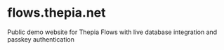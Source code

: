 # flows.thepia.net
Public demo website for Thepia Flows with live database integration and passkey authentication
